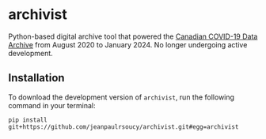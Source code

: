 # archivist

Python-based digital archive tool that powered the [Canadian COVID-19 Data Archive](https://github.com/ccodwg/Covid19CanadaArchive) from August 2020 to January 2024. No longer undergoing active development.

## Installation

To download the development version of `archivist`, run the following command in your terminal:

```
pip install git+https://github.com/jeanpaulrsoucy/archivist.git#egg=archivist
```
